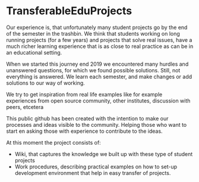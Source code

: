 # TransferableEduProjects

Our experience is, that unfortunately many student projects go by the end of the semester in the trashbin.
We think that students working on long running projects (for a few years) and projects that solve real issues, have a much richer learning experience that is as close to real practice as can be in an educational setting.

When we started this journey end 2019 we encountered many hurdles and unanswered questions, for which we found possible solutions. Still, not everything is answered. We learn each semester, and make changes or add solutions to our way of working.

We try to get inspiration from real life examples like for example experiences from open source community, other institutes, discussion with peers, etcetera

This public github has been created with the intention to make our processes and ideas visible to the community. Helping those who want to start en asking those with experience to contribute to the ideas.

At this moment the project consists of:
* Wiki, that captures the knowledge we built up with these type of student projects
* Work procedures, describing practical examples on how to set-up development environment that help in easy transfer of projects.
